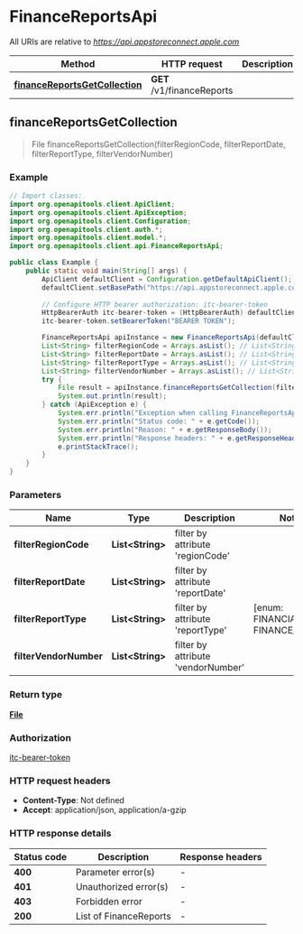 # FinanceReportsApi

All URIs are relative to *https://api.appstoreconnect.apple.com*

| Method | HTTP request | Description |
|------------- | ------------- | -------------|
| [**financeReportsGetCollection**](FinanceReportsApi.md#financeReportsGetCollection) | **GET** /v1/financeReports |  |



## financeReportsGetCollection

> File financeReportsGetCollection(filterRegionCode, filterReportDate, filterReportType, filterVendorNumber)



### Example

```java
// Import classes:
import org.openapitools.client.ApiClient;
import org.openapitools.client.ApiException;
import org.openapitools.client.Configuration;
import org.openapitools.client.auth.*;
import org.openapitools.client.model.*;
import org.openapitools.client.api.FinanceReportsApi;

public class Example {
    public static void main(String[] args) {
        ApiClient defaultClient = Configuration.getDefaultApiClient();
        defaultClient.setBasePath("https://api.appstoreconnect.apple.com");
        
        // Configure HTTP bearer authorization: itc-bearer-token
        HttpBearerAuth itc-bearer-token = (HttpBearerAuth) defaultClient.getAuthentication("itc-bearer-token");
        itc-bearer-token.setBearerToken("BEARER TOKEN");

        FinanceReportsApi apiInstance = new FinanceReportsApi(defaultClient);
        List<String> filterRegionCode = Arrays.asList(); // List<String> | filter by attribute 'regionCode'
        List<String> filterReportDate = Arrays.asList(); // List<String> | filter by attribute 'reportDate'
        List<String> filterReportType = Arrays.asList(); // List<String> | filter by attribute 'reportType'
        List<String> filterVendorNumber = Arrays.asList(); // List<String> | filter by attribute 'vendorNumber'
        try {
            File result = apiInstance.financeReportsGetCollection(filterRegionCode, filterReportDate, filterReportType, filterVendorNumber);
            System.out.println(result);
        } catch (ApiException e) {
            System.err.println("Exception when calling FinanceReportsApi#financeReportsGetCollection");
            System.err.println("Status code: " + e.getCode());
            System.err.println("Reason: " + e.getResponseBody());
            System.err.println("Response headers: " + e.getResponseHeaders());
            e.printStackTrace();
        }
    }
}
```

### Parameters


| Name | Type | Description  | Notes |
|------------- | ------------- | ------------- | -------------|
| **filterRegionCode** | **List&lt;String&gt;**| filter by attribute &#39;regionCode&#39; | |
| **filterReportDate** | **List&lt;String&gt;**| filter by attribute &#39;reportDate&#39; | |
| **filterReportType** | **List&lt;String&gt;**| filter by attribute &#39;reportType&#39; | [enum: FINANCIAL, FINANCE_DETAIL] |
| **filterVendorNumber** | **List&lt;String&gt;**| filter by attribute &#39;vendorNumber&#39; | |

### Return type

[**File**](File.md)

### Authorization

[itc-bearer-token](../README.md#itc-bearer-token)

### HTTP request headers

- **Content-Type**: Not defined
- **Accept**: application/json, application/a-gzip

### HTTP response details
| Status code | Description | Response headers |
|-------------|-------------|------------------|
| **400** | Parameter error(s) |  -  |
| **401** | Unauthorized error(s) |  -  |
| **403** | Forbidden error |  -  |
| **200** | List of FinanceReports |  -  |

